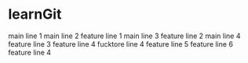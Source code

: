 # learnGit
main line 1
main line 2
feature line 1
main line 3
feature line 2
main line 4
feature line 3
feature line 4
fucktore line 4
feature line 5
feature line 6
feature line 4

